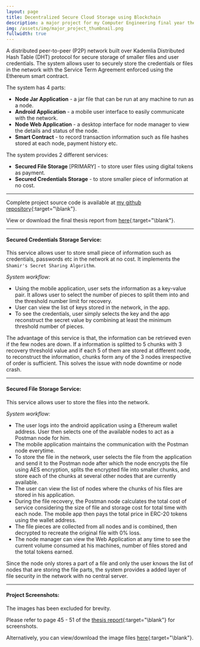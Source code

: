 ```yaml
---
layout: page
title: Decentralized Secure Cloud Storage using Blockchain
description: a major project for my Computer Engineering final year thesis.
img: /assets/img/major_project_thumbnail.png
fullwidth: true
---
```


A distributed peer-to-peer (P2P) network built over Kademlia Distributed Hash Table (DHT) protocol for secure storage of smaller files and user credentials. The system allows user to securely store the credentials or files in the network with the Service Term Agreement enforced using the Ethereum smart contract. 

The system has 4 parts: 
- **Node Jar Application** - a jar file that can be run at any machine to run as a node.
- **Android Application** - a mobile user interface to easily communicate with the network.
- **Node Web Application** - a desktop interface for node manager to view the details and status of the node.
- **Smart Contract** - to record transaction information such as file hashes stored at each node, payment history etc. 

The system provides 2 different services:
- **Secured File Storage** [PRIMARY] - to store user files using digital tokens as payment.
- **Secured Credentials Storage** - to store smaller piece of information at no cost.


---

Complete project source code is available at [my github repository](https://github.com/bipinkh/DECENTRALIZED-SECURE-CLOUD-STORAGE-USING-BLOCKCHAIN){:target="\blank"}.

View or download the final thesis report from [here](https://github.com/bipinkh/DECENTRALIZED-SECURE-CLOUD-STORAGE-USING-BLOCKCHAIN/blob/master/ThesisReport.pdf){:target="\blank"}.

--- 

#### **Secured Credentials Storage Service:**
This service allows user to store small piece of information such as credentials, passwords etc in the network at no cost. It implements the `Shamir's Secret Sharing Algorithm`.

*System workflow:*
- Using the mobile application, user sets the information as a key-value pair. It allows user to select the number of pieces to split them into and the threshold number limit for recovery.
- User can view the list of keys stored in the network, in the app.
- To see the credentials, user simply selects the key and the app reconstruct the secret value by combining at least the minimum threshold number of pieces.

The advantage of this service is that, the information can be retrieved even if the few nodes are down. If a information is splitted to 5 chunks with 3 recovery threshold value and if each 5 of them are stored at different node, to reconstruct the information, chunks form any of the 3 nodes irrespective of order is sufficient. This solves the issue with node downtime or node crash.

---

#### **Secured File Storage Service:**
This service allows user to store the files into the network.
<img class="col three left" src="{{ site.baseurl }}/assets/img/major_project_enc_algorithm.png" alt="" title="example image"/>

*System workflow:*
- The user logs into the android application using a Ethereum wallet address. User then selects one of the available nodes to act as a Postman node for him.
- The mobile application maintains the communication with the Postman node everytime.
- To store the file in the network, user selects the file from the application and send it to the Postman node after which the node encrypts the file using AES encryption, splits the encrypted file into smaller chunks, and store each of the chunks at several other nodes that are currently available.
- The user can view the list of nodes where the chunks of his files are stored in his application.
- During the file recovery, the Postman node calculates the total cost of service considering the size of file and storage cost for total time with each node. The mobile app then pays the total price in ERC-20 tokens using the wallet address.
- The file pieces are collected from all nodes and is combined, then decrypted to recreate the original file with 0% loss.
- The node manager can view the Web Application at any time to see the current volume consumed at his machines, number of files stored and the total tokens earned.

Since the node only stores a part of a file and only the user knows the list of nodes that are storing the file parts, the system provides a added layer of file security in the network with no central server.

---

#### **Project Screenshots:**

The images has been excluded for brevity.

Please refer to page 45 - 51 of the [thesis report](https://github.com/bipinkh/DECENTRALIZED-SECURE-CLOUD-STORAGE-USING-BLOCKCHAIN/blob/master/ThesisReport.pdf){:target="\blank"} for screenshots.

Alternatively, you can view/download the image files [here](https://github.com/bipinkh/DECENTRALIZED-SECURE-CLOUD-STORAGE-USING-BLOCKCHAIN/tree/master/final%20project%20screenshots){:target="\blank"}.